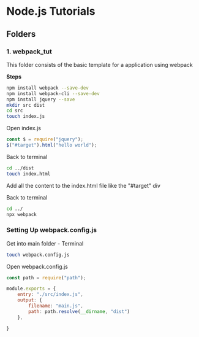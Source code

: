 # Node.js Tutorials

## Folders

### 1. webpack_tut
This folder consists of the basic template for a application using webpack

**Steps**

```bash
npm install webpack --save-dev
npm install webpack-cli --save-dev
npm install jquery --save
mkdir src dist
cd src
touch index.js
```

Open index.js
```javascript
const $ = require("jquery");
$("#target").html("hello world"); 
```

Back to terminal
```bash
cd ../dist
touch index.html
```
Add all the content to the index.html file like the "#target" div

Back to terminal
```bash
cd ../
npx webpack
```

### Setting Up webpack.config.js

Get into main folder - Terminal
```bash
touch webpack.config.js
```

Open webpack.config.js
```javascript
const path = require("path");

module.exports = {
    entry: "./src/index.js",
    output: {
        filename: "main.js",
        path: path.resolve(__dirname, "dist")
    },

}
```


